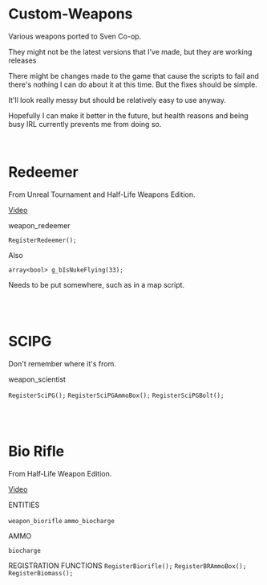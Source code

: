 # Custom-Weapons
Various weapons ported to Sven Co-op.

They might not be the latest versions that I've made, but they are working releases

There might be changes made to the game that cause the scripts to fail and there's nothing I can do about it at this time. But the fixes should be simple.

It'll look really messy but should be relatively easy to use anyway.

Hopefully I can make it better in the future, but health reasons and being busy IRL currently prevents me from doing so.

<BR>

# Redeemer
From Unreal Tournament and Half-Life Weapons Edition.

[Video](https://youtu.be/Z9VHXZgFfbc)

weapon_redeemer

`RegisterRedeemer();`

Also

`array<bool> g_bIsNukeFlying(33);`

Needs to be put somewhere, such as in a map script.


<BR>
<BR>

# SCIPG

Don't remember where it's from.

weapon_scientist


`RegisterSciPG();`
`RegisterSciPGAmmoBox();`
`RegisterSciPGBolt();`


<BR>
<BR>

# Bio Rifle

From Half-Life Weapon Edition.

[Video](https://youtu.be/0IRgOqIsMRg)

ENTITIES

`weapon_biorifle`
`ammo_biocharge`

AMMO

`biocharge`

REGISTRATION FUNCTIONS
`RegisterBiorifle();`
`RegisterBRAmmoBox();`
`RegisterBiomass();`
